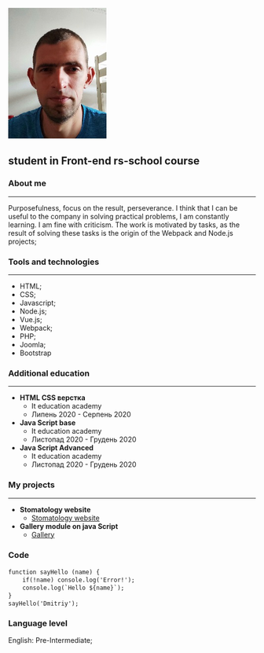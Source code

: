 ![logo-cv](/img/cv-logo.jpg "This is logo image")
## student in Front-end rs-school course 
### About me
************
Purposefulness, focus on the result, perseverance. I think that I can be useful to the company in solving practical problems, I am constantly learning. I am fine with criticism. The work is motivated by tasks, as the result of solving these tasks is the origin of the Webpack and Node.js projects;
### Tools and technologies
**************************
+ HTML;
+ CSS;
+ Javascript;
+ Node.js;
+ Vue.js;
+ Webpack;
+ PHP;
+ Joomla;
+ Bootstrap
### Additional education
************************
* __HTML CSS верстка__
    + It education academy
    + Липень 2020 - Серпень 2020
* __Java Script base__
    + It education academy
    + Листопад 2020 - Грудень 2020
* __Java Script Advanced__
    + It education academy
    + Листопад 2020 - Грудень 2020
### My projects
***************
+ **Stomatology website**
    + [Stomatology website](https://dmitriy2711.github.io/HTML_CSS_project/ "This is my study project")
+ **Gallery module on java Script**
    + [Gallery](https://dmitriy2711.github.io/javascript_course_work/ "This is my study project")
### Code
```
function sayHello (name) {
    if(!name) console.log('Error!');
    console.log(`Hello ${name}`);
}
sayHello('Dmitriy');
```
### Language level
English: Pre-Intermediate;
